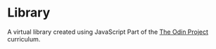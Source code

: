 # Library

A virtual library created using JavaScript
Part of the <a href="https://www.theodinproject.com">The Odin Project</a> curriculum.